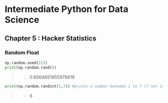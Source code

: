 # Intermediate Python for Data Science

## Chapter 5 : Hacker Statistics

### Random Float
```python
np.random.seed(123)
print(np.random.rand())
```
>>0.6964691855978616

```python
print(np.random.randint(1,7)) #prints a number between 1 to 7 (7 not included), number depends upon seed
```
>>6
